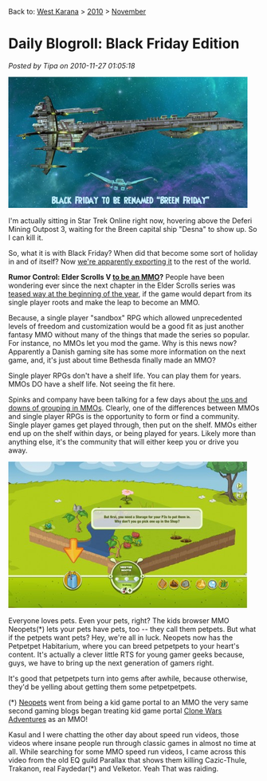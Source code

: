Back to: [West Karana](/posts/westkarana.md) > [2010](/posts/2010/westkarana.md) > [November](./westkarana.md)
# Daily Blogroll: Black Friday Edition

*Posted by Tipa on 2010-11-27 01:05:18*

[![](../../../uploads/2010/11/GameClient-2010-11-25-22-16-43-8-480x263.jpg "Breen Friday")](../../../uploads/2010/11/GameClient-2010-11-25-22-16-43-8.jpg)

I'm actually sitting in Star Trek Online right now, hovering above the Deferi Mining Outpost 3, waiting for the Breen capital ship "Desna" to show up. So I can kill it.

So, what it is with Black Friday? When did that become some sort of holiday in and of itself? Now [we're apparently exporting it](http://www.kiasa.org/2010/11/26/i-know-its-very-tempting/) to the rest of the world.

**Rumor Control: Elder Scrolls V [to be an MMO](http://www.dailygame.net/news/archives/009667.php)?** People have been wondering ever since the next chapter in the Elder Scrolls series was [teased way at the beginning of the year](http://biobreak.wordpress.com/2010/01/20/oblivion-mmos-rumor-confirmed-through-a-rumor/), if the game would depart from its single player roots and make the leap to become an MMO.

Because, a single player "sandbox" RPG which allowed unprecedented levels of freedom and customization would be a good fit as just another fantasy MMO without many of the things that made the series so popular. For instance, no MMOs let you mod the game. Why is this news now? Apparently a Danish gaming site has some more information on the next game, and, it's just about time Bethesda finally made an MMO?

Single player RPGs don't have a shelf life. You can play them for years. MMOs DO have a shelf life. Not seeing the fit here.

Spinks and company have been talking for a few days about [the ups and downs of grouping in MMOs](http://spinksville.wordpress.com/2010/11/26/should-mmos-encourage-grouping-how-about-helping-you-make-in-game-friends/). Clearly, one of the differences between MMOs and single player RPGs is the opportunity to form or find a community. Single player games get played through, then put on the shelf. MMOs either end up on the shelf within days, or being played for years. Likely more than anything else, it's the community that will either keep you or drive you away.

[![](../../../uploads/2010/11/Fullscreen-capture-11272010-124604-AM-480x294.jpg "Fullscreen capture 11272010 124604 AM")](../../../uploads/2010/11/Fullscreen-capture-11272010-124604-AM.jpg)

Everyone loves pets. Even your pets, right? The kids browser MMO Neopets(*) lets your pets have pets, too -- they call them petpets. But what if the petpets want pets? Hey, we're all in luck. Neopets now has the Petpetpet Habitarium, where you can breed petpetpets to your heart's content. It's actually a clever little RTS for young gamer geeks because, guys, we have to bring up the next generation of gamers right.

It's good that petpetpets turn into gems after awhile, because otherwise, they'd be yelling about getting them some petpetpetpets.

(*) [Neopets](http://www.neopets.com/) went from being a kid game portal to an MMO the very same second gaming blogs began treating kid game portal [Clone Wars Adventures](http://www.clonewarsadventures.com/) as an MMO!



Kasul and I were chatting the other day about speed run videos, those videos where insane people run through classic games in almost no time at all. While searching for some MMO speed run videos, I came across this video from the old EQ guild Parallax that shows them killing Cazic-Thule, Trakanon, real Faydedar(*) and Velketor. Yeah That was raiding.

